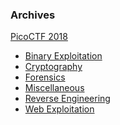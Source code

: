 ### Archives
[PicoCTF 2018](https://github.com/Eunseo-Lee/Computer-Journey/tree/master/CTF%20Writeup/2018/PicoCTF%202018)
- [Binary Exploitation](https://github.com/Eunseo-Lee/Computer-Journey/tree/master/CTF%20Writeup/2018/PicoCTF%202018/Binary%20Exploitation)
- [Cryptography]()
- [Forensics]()
- [Miscellaneous]()
- [Reverse Engineering]()
- [Web Exploitation]()
